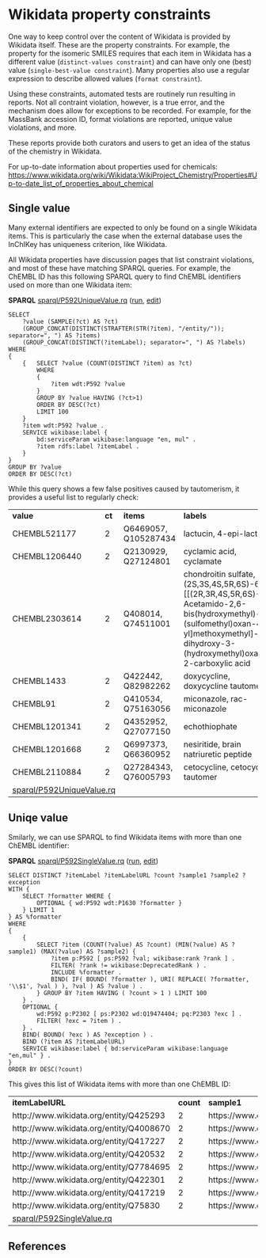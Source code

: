 # Wikidata property constraints

One way to keep control over the content of Wikidata is provided by Wikidata itself. These
are the <a name="tp1">property constraints</a>. For example, the property for the <a name="tp2">isomeric SMILES</a> requires
that each item in Wikidata has a different value (`distinct-values constraint`) and
can have only one (best) value (`single-best-value constraint`). Many properties also
use a regular expression to describe allowed values (`format constraint`).

Using these constraints, automated tests are routinely run resulting in reports. Not
all contraint violation, however, is a true error, and the mechanism does allow for
exceptions to be recorded. <!-- add example? --> For example, for the
<a name="tp3">MassBank accession ID</a>, format violations are reported, unique value violations, and more.

These reports provide both curators and users to get an idea of the status of the
chemistry in Wikidata.

For up-to-date information about properties used for chemicals: <https://www.wikidata.org/wiki/Wikidata:WikiProject_Chemistry/Properties#Up-to-date_list_of_properties_about_chemical>

## Single value

Many external identifiers are expected to only be found on a single Wikidata items. This is particularly
the case when the external database uses the InChIKey has uniqueness criterion, like Wikidata.

All Wikidata properties have discussion pages that list constraint violations, and most of these
have matching SPARQL queries. For example, the <a name="tp4">ChEMBL ID</a> has this following SPARQL
query to find ChEMBL identifiers used on more than one Wikidata item:

**SPARQL** [sparql/P592UniqueValue.rq](sparql/P592UniqueValue.code.html) ([run](https://query.wikidata.org/embed.html#%23%20Unique%20value%20constraint%20report%20for%20P592%3A%20report%20by%20value%0A%0ASELECT%0A%20%20%20%20%3Fvalue%20%28SAMPLE%28%3Fct%29%20AS%20%3Fct%29%0A%20%20%20%20%28GROUP_CONCAT%28DISTINCT%28STRAFTER%28STR%28%3Fitem%29%2C%20%22%2Fentity%2F%22%29%29%3B%20separator%3D%22%2C%20%22%29%20AS%20%3Fitems%29%0A%20%20%20%20%28GROUP_CONCAT%28DISTINCT%28%3FitemLabel%29%3B%20separator%3D%22%2C%20%22%29%20AS%20%3Flabels%29%0AWHERE%0A%7B%0A%20%20%09%7B%20%09SELECT%20%3Fvalue%20%28COUNT%28DISTINCT%20%3Fitem%29%20as%20%3Fct%29%0A%20%20%09%09WHERE%0A%20%20%09%09%7B%0A%20%20%09%09%09%3Fitem%20wdt%3AP592%20%3Fvalue%0A%09%09%7D%0A%20%20%20%20%09GROUP%20BY%20%3Fvalue%20HAVING%20%28%3Fct%3E1%29%0A%20%20%20%20%09ORDER%20BY%20DESC%28%3Fct%29%0A%20%20%20%20%09LIMIT%20100%0A%09%7D%0A%20%20%09%3Fitem%20wdt%3AP592%20%3Fvalue%20.%0A%09SERVICE%20wikibase%3Alabel%20%7B%0A%20%20%20%20%09bd%3AserviceParam%20wikibase%3Alanguage%20%22en%2C%20mul%22%20.%0A%20%20%20%20%09%3Fitem%20rdfs%3Alabel%20%3FitemLabel%20.%0A%20%20%09%7D%0A%7D%0AGROUP%20BY%20%3Fvalue%0AORDER%20BY%20DESC%28%3Fct%29%0A), [edit](https://query.wikidata.org/#%23%20Unique%20value%20constraint%20report%20for%20P592%3A%20report%20by%20value%0A%0ASELECT%0A%20%20%20%20%3Fvalue%20%28SAMPLE%28%3Fct%29%20AS%20%3Fct%29%0A%20%20%20%20%28GROUP_CONCAT%28DISTINCT%28STRAFTER%28STR%28%3Fitem%29%2C%20%22%2Fentity%2F%22%29%29%3B%20separator%3D%22%2C%20%22%29%20AS%20%3Fitems%29%0A%20%20%20%20%28GROUP_CONCAT%28DISTINCT%28%3FitemLabel%29%3B%20separator%3D%22%2C%20%22%29%20AS%20%3Flabels%29%0AWHERE%0A%7B%0A%20%20%09%7B%20%09SELECT%20%3Fvalue%20%28COUNT%28DISTINCT%20%3Fitem%29%20as%20%3Fct%29%0A%20%20%09%09WHERE%0A%20%20%09%09%7B%0A%20%20%09%09%09%3Fitem%20wdt%3AP592%20%3Fvalue%0A%09%09%7D%0A%20%20%20%20%09GROUP%20BY%20%3Fvalue%20HAVING%20%28%3Fct%3E1%29%0A%20%20%20%20%09ORDER%20BY%20DESC%28%3Fct%29%0A%20%20%20%20%09LIMIT%20100%0A%09%7D%0A%20%20%09%3Fitem%20wdt%3AP592%20%3Fvalue%20.%0A%09SERVICE%20wikibase%3Alabel%20%7B%0A%20%20%20%20%09bd%3AserviceParam%20wikibase%3Alanguage%20%22en%2C%20mul%22%20.%0A%20%20%20%20%09%3Fitem%20rdfs%3Alabel%20%3FitemLabel%20.%0A%20%20%09%7D%0A%7D%0AGROUP%20BY%20%3Fvalue%0AORDER%20BY%20DESC%28%3Fct%29%0A))

```sparql
SELECT
    ?value (SAMPLE(?ct) AS ?ct)
    (GROUP_CONCAT(DISTINCT(STRAFTER(STR(?item), "/entity/")); separator=", ") AS ?items)
    (GROUP_CONCAT(DISTINCT(?itemLabel); separator=", ") AS ?labels)
WHERE
{
  	{ 	SELECT ?value (COUNT(DISTINCT ?item) as ?ct)
  		WHERE
  		{
  			?item wdt:P592 ?value
		}
    	GROUP BY ?value HAVING (?ct>1)
    	ORDER BY DESC(?ct)
    	LIMIT 100
	}
  	?item wdt:P592 ?value .
	SERVICE wikibase:label {
    	bd:serviceParam wikibase:language "en, mul" .
    	?item rdfs:label ?itemLabel .
  	}
}
GROUP BY ?value
ORDER BY DESC(?ct)
```

While this query shows a few false positives caused by tautomerism, it provides a useful
list to regularly check:

<table>
  <tr>
    <td><b>value</b></td>
    <td><b>ct</b></td>
    <td><b>items</b></td>
    <td><b>labels</b></td>
  </tr>
  <tr>
    <td>CHEMBL521177</td>
    <td>2</td>
    <td>Q6469057, Q105287434</td>
    <td>lactucin, 4-epi-lactucin</td>
  </tr>
  <tr>
    <td>CHEMBL1206440</td>
    <td>2</td>
    <td>Q2130929, Q27124801</td>
    <td>cyclamic acid, cyclamate</td>
  </tr>
  <tr>
    <td>CHEMBL2303614</td>
    <td>2</td>
    <td>Q408014, Q74511001</td>
    <td>chondroitin sulfate, (2S,3S,4S,5R,6S)-6-[[(2R,3R,4S,5R,6S)-3-Acetamido-2,6-bis(hydroxymethyl)-5-(sulfomethyl)oxan-4-yl]methoxymethyl]-4,5-dihydroxy-3-(hydroxymethyl)oxane-2-carboxylic acid</td>
  </tr>
  <tr>
    <td>CHEMBL1433</td>
    <td>2</td>
    <td>Q422442, Q82982262</td>
    <td>doxycycline, doxycycline tautomer</td>
  </tr>
  <tr>
    <td>CHEMBL91</td>
    <td>2</td>
    <td>Q410534, Q75163056</td>
    <td>miconazole, rac-miconazole</td>
  </tr>
  <tr>
    <td>CHEMBL1201341</td>
    <td>2</td>
    <td>Q4352952, Q27077150</td>
    <td>echothiophate</td>
  </tr>
  <tr>
    <td>CHEMBL1201668</td>
    <td>2</td>
    <td>Q6997373, Q66360952</td>
    <td>nesiritide, brain natriuretic peptide</td>
  </tr>
  <tr>
    <td>CHEMBL2110884</td>
    <td>2</td>
    <td>Q27284343, Q76005793</td>
    <td>cetocycline, cetocycline tautomer</td>
  </tr>
  <tr><td colspan="2"><a href="sparql/P592UniqueValue.code.html">sparql/P592UniqueValue.rq</a></td></tr>
</table>

## Uniqe value

Smilarly, we can use SPARQL to find Wikidata items with more than one ChEMBL identifier:

**SPARQL** [sparql/P592SingleValue.rq](sparql/P592SingleValue.code.html) ([run](https://query.wikidata.org/embed.html#SELECT%20DISTINCT%20%3FitemLabel%20%3FitemLabelURL%20%3Fcount%20%3Fsample1%20%3Fsample2%20%3Fexception%0AWITH%20%7B%0A%09SELECT%20%3Fformatter%20WHERE%20%7B%0A%09%09OPTIONAL%20%7B%20wd%3AP592%20wdt%3AP1630%20%3Fformatter%20%7D%0A%09%7D%20LIMIT%201%0A%7D%20AS%20%25formatter%0AWHERE%0A%7B%0A%09%7B%0A%09%09SELECT%20%3Fitem%20%28COUNT%28%3Fvalue%29%20AS%20%3Fcount%29%20%28MIN%28%3Fvalue%29%20AS%20%3Fsample1%29%20%28MAX%28%3Fvalue%29%20AS%20%3Fsample2%29%20%7B%0A%09%09%09%3Fitem%20p%3AP592%20%5B%20ps%3AP592%20%3Fval%3B%20wikibase%3Arank%20%3Frank%20%5D%20.%0A%09%09%09FILTER%28%20%3Frank%20%21%3D%20wikibase%3ADeprecatedRank%20%29%20.%0A%09%09%09INCLUDE%20%25formatter%20.%0A%09%09%09BIND%28%20IF%28%20BOUND%28%20%3Fformatter%20%29%2C%20URI%28%20REPLACE%28%20%3Fformatter%2C%20%27%5C%5C%241%27%2C%20%3Fval%20%29%20%29%2C%20%3Fval%20%29%20AS%20%3Fvalue%20%29%20.%0A%09%09%7D%20GROUP%20BY%20%3Fitem%20HAVING%20%28%20%3Fcount%20%3E%201%20%29%20LIMIT%20100%0A%09%7D%20.%0A%09OPTIONAL%20%7B%0A%09%09wd%3AP592%20p%3AP2302%20%5B%20ps%3AP2302%20wd%3AQ19474404%3B%20pq%3AP2303%20%3Fexc%20%5D%20.%0A%09%09FILTER%28%20%3Fexc%20%3D%20%3Fitem%20%29%20.%0A%09%7D%20.%0A%09BIND%28%20BOUND%28%20%3Fexc%20%29%20AS%20%3Fexception%20%29%20.%0A%20%20%20%20BIND%20%28%3Fitem%20AS%20%3FitemLabelURL%29%0A%09SERVICE%20wikibase%3Alabel%20%7B%20bd%3AserviceParam%20wikibase%3Alanguage%20%22en%2Cmul%22%20%7D%20.%0A%7D%0AORDER%20BY%20DESC%28%3Fcount%29%0A), [edit](https://query.wikidata.org/#SELECT%20DISTINCT%20%3FitemLabel%20%3FitemLabelURL%20%3Fcount%20%3Fsample1%20%3Fsample2%20%3Fexception%0AWITH%20%7B%0A%09SELECT%20%3Fformatter%20WHERE%20%7B%0A%09%09OPTIONAL%20%7B%20wd%3AP592%20wdt%3AP1630%20%3Fformatter%20%7D%0A%09%7D%20LIMIT%201%0A%7D%20AS%20%25formatter%0AWHERE%0A%7B%0A%09%7B%0A%09%09SELECT%20%3Fitem%20%28COUNT%28%3Fvalue%29%20AS%20%3Fcount%29%20%28MIN%28%3Fvalue%29%20AS%20%3Fsample1%29%20%28MAX%28%3Fvalue%29%20AS%20%3Fsample2%29%20%7B%0A%09%09%09%3Fitem%20p%3AP592%20%5B%20ps%3AP592%20%3Fval%3B%20wikibase%3Arank%20%3Frank%20%5D%20.%0A%09%09%09FILTER%28%20%3Frank%20%21%3D%20wikibase%3ADeprecatedRank%20%29%20.%0A%09%09%09INCLUDE%20%25formatter%20.%0A%09%09%09BIND%28%20IF%28%20BOUND%28%20%3Fformatter%20%29%2C%20URI%28%20REPLACE%28%20%3Fformatter%2C%20%27%5C%5C%241%27%2C%20%3Fval%20%29%20%29%2C%20%3Fval%20%29%20AS%20%3Fvalue%20%29%20.%0A%09%09%7D%20GROUP%20BY%20%3Fitem%20HAVING%20%28%20%3Fcount%20%3E%201%20%29%20LIMIT%20100%0A%09%7D%20.%0A%09OPTIONAL%20%7B%0A%09%09wd%3AP592%20p%3AP2302%20%5B%20ps%3AP2302%20wd%3AQ19474404%3B%20pq%3AP2303%20%3Fexc%20%5D%20.%0A%09%09FILTER%28%20%3Fexc%20%3D%20%3Fitem%20%29%20.%0A%09%7D%20.%0A%09BIND%28%20BOUND%28%20%3Fexc%20%29%20AS%20%3Fexception%20%29%20.%0A%20%20%20%20BIND%20%28%3Fitem%20AS%20%3FitemLabelURL%29%0A%09SERVICE%20wikibase%3Alabel%20%7B%20bd%3AserviceParam%20wikibase%3Alanguage%20%22en%2Cmul%22%20%7D%20.%0A%7D%0AORDER%20BY%20DESC%28%3Fcount%29%0A))

```sparql
SELECT DISTINCT ?itemLabel ?itemLabelURL ?count ?sample1 ?sample2 ?exception
WITH {
	SELECT ?formatter WHERE {
		OPTIONAL { wd:P592 wdt:P1630 ?formatter }
	} LIMIT 1
} AS %formatter
WHERE
{
	{
		SELECT ?item (COUNT(?value) AS ?count) (MIN(?value) AS ?sample1) (MAX(?value) AS ?sample2) {
			?item p:P592 [ ps:P592 ?val; wikibase:rank ?rank ] .
			FILTER( ?rank != wikibase:DeprecatedRank ) .
			INCLUDE %formatter .
			BIND( IF( BOUND( ?formatter ), URI( REPLACE( ?formatter, '\\$1', ?val ) ), ?val ) AS ?value ) .
		} GROUP BY ?item HAVING ( ?count > 1 ) LIMIT 100
	} .
	OPTIONAL {
		wd:P592 p:P2302 [ ps:P2302 wd:Q19474404; pq:P2303 ?exc ] .
		FILTER( ?exc = ?item ) .
	} .
	BIND( BOUND( ?exc ) AS ?exception ) .
    BIND (?item AS ?itemLabelURL)
	SERVICE wikibase:label { bd:serviceParam wikibase:language "en,mul" } .
}
ORDER BY DESC(?count)
```

This gives this list of Wikidata items with more than one ChEMBL ID:

<table>
  <tr>
    <td><b>itemLabelURL</b></td>
    <td><b>count</b></td>
    <td><b>sample1</b></td>
    <td><b>sample2</b></td>
    <td><b>exception</b></td>
  </tr>
  <tr>
    <td>http://www.wikidata.org/entity/Q425293</td>
    <td>2</td>
    <td>https://www.ebi.ac.uk/chembl/compound_report_card/CHEMBL3039598/</td>
    <td>https://www.ebi.ac.uk/chembl/compound_report_card/CHEMBL3306578/</td>
    <td>false</td>
  </tr>
  <tr>
    <td>http://www.wikidata.org/entity/Q4008670</td>
    <td>2</td>
    <td>https://www.ebi.ac.uk/chembl/compound_report_card/CHEMBL2103975/</td>
    <td>https://www.ebi.ac.uk/chembl/compound_report_card/CHEMBL264186/</td>
    <td>false</td>
  </tr>
  <tr>
    <td>http://www.wikidata.org/entity/Q417227</td>
    <td>2</td>
    <td>https://www.ebi.ac.uk/chembl/compound_report_card/CHEMBL1286/</td>
    <td>https://www.ebi.ac.uk/chembl/compound_report_card/CHEMBL150361/</td>
    <td>false</td>
  </tr>
  <tr>
    <td>http://www.wikidata.org/entity/Q420532</td>
    <td>2</td>
    <td>https://www.ebi.ac.uk/chembl/compound_report_card/CHEMBL3039593/</td>
    <td>https://www.ebi.ac.uk/chembl/compound_report_card/CHEMBL553025/</td>
    <td>false</td>
  </tr>
  <tr>
    <td>http://www.wikidata.org/entity/Q7784695</td>
    <td>2</td>
    <td>https://www.ebi.ac.uk/chembl/compound_report_card/CHEMBL10247/</td>
    <td>https://www.ebi.ac.uk/chembl/compound_report_card/CHEMBL298827/</td>
    <td>false</td>
  </tr>
  <tr>
    <td>http://www.wikidata.org/entity/Q422301</td>
    <td>2</td>
    <td>https://www.ebi.ac.uk/chembl/compound_report_card/CHEMBL1201488/</td>
    <td>https://www.ebi.ac.uk/chembl/compound_report_card/CHEMBL3039582/</td>
    <td>false</td>
  </tr>
  <tr>
    <td>http://www.wikidata.org/entity/Q417219</td>
    <td>2</td>
    <td>https://www.ebi.ac.uk/chembl/compound_report_card/CHEMBL2079587/</td>
    <td>https://www.ebi.ac.uk/chembl/compound_report_card/CHEMBL3182301/</td>
    <td>false</td>
  </tr>
  <tr>
    <td>http://www.wikidata.org/entity/Q75830</td>
    <td>2</td>
    <td>https://www.ebi.ac.uk/chembl/compound_report_card/CHEMBL18041/</td>
    <td>https://www.ebi.ac.uk/chembl/compound_report_card/CHEMBL28992/</td>
    <td>false</td>
  </tr>
  <tr><td colspan="2"><a href="sparql/P592SingleValue.code.html">sparql/P592SingleValue.rq</a></td></tr>
</table>

## References


